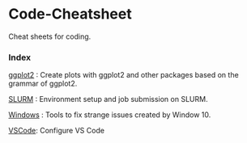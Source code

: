 # Code-Cheatsheet

Cheat sheets for coding. 

### Index

[ggplot2](./ggplot2.md) : Create plots with ggplot2 and other packages based on the grammar of ggplot2.

[SLURM](./SLURM.md) : Environment setup and job submission on SLURM.

[Windows](./Windows.md) : Tools to fix strange issues created by Window 10.

[VSCode](./VScode.md): Configure VS Code
